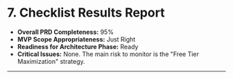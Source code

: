 # 7. Checklist Results Report

*   **Overall PRD Completeness:** 95%
*   **MVP Scope Appropriateness:** Just Right
*   **Readiness for Architecture Phase:** Ready
*   **Critical Issues:** None. The main risk to monitor is the "Free Tier Maximization" strategy.

---
